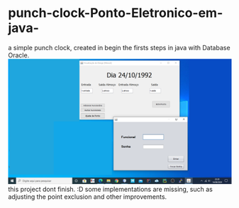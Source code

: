 # punch-clock-Ponto-Eletronico-em-java-
a simple punch clock, created in begin the firsts steps in java with Database Oracle.
![screenshot](https://github.com/JhonnatanBrito/punch-clock-Ponto-Eletronico-em-java-/blob/master/screenshot.png)
this project dont finish. :D
some implementations are missing, such as adjusting the point exclusion and other improvements.
